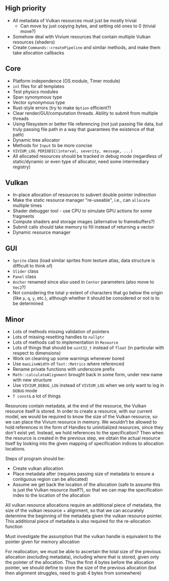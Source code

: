
## High priority

- All metadata of Vulkan resources must just be mostly trivial
	- Can move by just copying bytes, and setting old ones to 0 (trivial move?)
- Somehow deal with Vivium resources that contain multiple Vulkan resources (shaders)
- Create `Commands::createPipeline` and similar methods, and make them take allocation callbacks
## Core

- Platform independence (OS module, Timer module)
- `inl` files for all templates
- Test physics modules
- Span synonymous type
- Vector synonymous type
- Rust-style errors (try to make `Option` efficient?)
- Clear render/GUI/computation threads. Ability to submit from multiple threads
- Using filesystem or better file referencing (not just passing file data, but truly passing file path in a way that guarantees the existence of that path)
- Dynamic tree allocator
- Methods for `Input` to be more concise
- `VIVIUM_LOG_PERIODIC(interval, severity, message, ...)`
- All allocated resources should be tracked in debug mode (regardless of static/dynamic or even type of allocator, need some intermediary registry)
## Vulkan

- In-place allocation of resources to subvert double pointer indirection
- Make the static resource manager "re-useable", i.e., can `allocate` multiple times
- Shader debugger tool - use CPU to simulate GPU actions for some fragments
- Compute shaders and storage images (alternative to framebuffers?)
- Submit calls should take memory to fill instead of returning a vector
- Dynamic resource manager

## GUI

- `Sprite` class (load similar sprites from texture atlas, data structure is difficult to think of)
- `Slider` class
- `Panel` class
- `Anchor` renamed since also used in `Center` parameters (also move to `Vec2`?)
- Not considering the total y-extent of characters that go below the origin (like `p`, `q`, `y`, etc.), although whether it should be considered or not is to be determined
## Minor

- Lots of methods missing validation of pointers
- Lots of missing resetting handles to `nullptr`
- Lots of methods call to implementation in `Resource`
- Lots of things that should be `uint32_t` instead of `float` (in particular with respect to dimensions)
- Work on cleaning up some warnings whenever bored
- Use `maxLineWidth` of `Text::Metrics` where referenced
- Rename private functions with underscore prefix
- `Math::calculateAlignment` brought back in some form, under new name with new structure
- Use `VIVIUM_DEBUG_LOG` instead of `VIVIUM_LOG` when we only want to log in `DEBUG` mode
- `T const&` a lot of things 

Resources contain metadata, at the end of the resource, the Vulkan resource itself is stored. In order to create a resource, with our current model, we would be required to know the size of the Vulkan resource, so we can place the Vivium resource in memory. We wouldn't be allowed to hold references in the form of Handles to uninitialized resources, since they don't exist yet. Instead, we hold references to the specification? Then when the resource is created in the previous step, we obtain the actual resource itself by looking into the given mapping of specification indices to allocation locations.

Steps of program should be:
- Create vulkan allocation
- Place metadata after (requires passing size of metadata to ensure a contiguous region can be allocated)
- Assume we get back the location of the allocation (safe to assume this is just the Vulkan resource itself?), so that we can map the specification index to the location of the allocation

All vulkan resource allocations require an additional piece of metadata, the size of the vulkan resource + alignment, so that we can accurately determine the beginning of the metadata given the vulkan resource pointer. This additional piece of metadata is also required for the re-allocation function

Must investigate the assumption that the vulkan handle is equivalent to the pointer given for memory allocation

For reallocation, we must be able to ascertain the total size of the previous allocation (excluding metadata), including where that is stored, given only the pointer of the allocation. Thus the first 4 bytes before the allocation pointer, we should define to store the size of the previous allocation (but then alignment struggles, need to grab 4 bytes from somewhere)